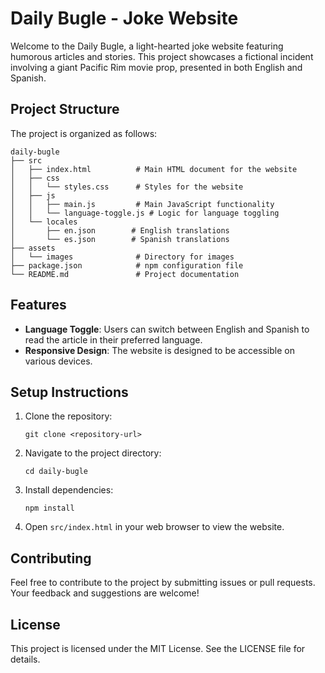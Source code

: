 # Daily Bugle - Joke Website

Welcome to the Daily Bugle, a light-hearted joke website featuring humorous articles and stories. This project showcases a fictional incident involving a giant Pacific Rim movie prop, presented in both English and Spanish.

## Project Structure

The project is organized as follows:

```
daily-bugle
├── src
│   ├── index.html          # Main HTML document for the website
│   ├── css
│   │   └── styles.css      # Styles for the website
│   ├── js
│   │   ├── main.js         # Main JavaScript functionality
│   │   └── language-toggle.js # Logic for language toggling
│   └── locales
│       ├── en.json        # English translations
│       └── es.json        # Spanish translations
├── assets
│   └── images              # Directory for images
├── package.json            # npm configuration file
└── README.md               # Project documentation
```

## Features

- **Language Toggle**: Users can switch between English and Spanish to read the article in their preferred language.
- **Responsive Design**: The website is designed to be accessible on various devices.

## Setup Instructions

1. Clone the repository:
   ```
   git clone <repository-url>
   ```
2. Navigate to the project directory:
   ```
   cd daily-bugle
   ```
3. Install dependencies:
   ```
   npm install
   ```
4. Open `src/index.html` in your web browser to view the website.

## Contributing

Feel free to contribute to the project by submitting issues or pull requests. Your feedback and suggestions are welcome!

## License

This project is licensed under the MIT License. See the LICENSE file for details.